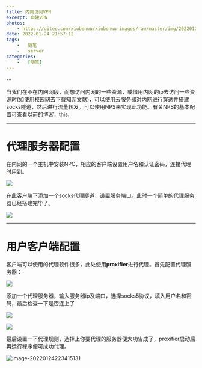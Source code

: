 ```yaml
---
title: 内网访问VPN
excerpt: 自建VPN
photos:
	- https://gitee.com/xiubenwu/xiubenwu-images/raw/master/img/20220124npsvpn0.png
date: 2022-01-24 21:57:12
tags:
	-	随笔
	-	server
categories:
	-	[随笔]
---
```




--

当我们在不在内网网段，而想访问内网的一些资源，或借用内网的ip去访问一些资源时(如使用校园网去下载知网文献)，可以使用云服务器对内网进行穿透并搭建socks隧道，然后进行流量转发。可以使用NPS来实现此功能。有关NPS的基本配置可查看以前的博客，[this](https://www.xiubenwu.top/2021/06/27/NPS%E6%90%AD%E5%BB%BA/).



---



# 代理服务器配置

在内网的一个主机中安装NPC，相应的客户端设置用户名和认证密码，连接代理时用到。

![](https://gitee.com/xiubenwu/xiubenwu-images/raw/master/img/20220124npsvpn1.png)

在此客户端下添加一个socks代理隧道，设置服务端口。此时一个简单的代理服务器已经搭建完毕了。

![](https://gitee.com/xiubenwu/xiubenwu-images/raw/master/img/20220124npsvpn2.png)



---



# 用户客户端配置

客户端可以使用的代理软件很多，此处使用**proxifier**进行代理。首先配置代理服务器：

![](https://gitee.com/xiubenwu/xiubenwu-images/raw/master/img/20220124npsvpn3.png)

添加一个代理服务器，输入服务器ip及端口，选择socks5协议，填入用户名和密码，最后检查一下是否连上了

![](https://gitee.com/xiubenwu/xiubenwu-images/raw/master/img/20220124npsvpn4.png)

![](https://gitee.com/xiubenwu/xiubenwu-images/raw/master/img/20220124npsvpn5.png)

最后设置一下代理规则，选择上你要代理的服务器便大功告成了，proxifier启动后再运行程序便可成功代理。

![image-20220124223415131](https://gitee.com/xiubenwu/xiubenwu-images/raw/master/img/20220124npsvpn6.png)



